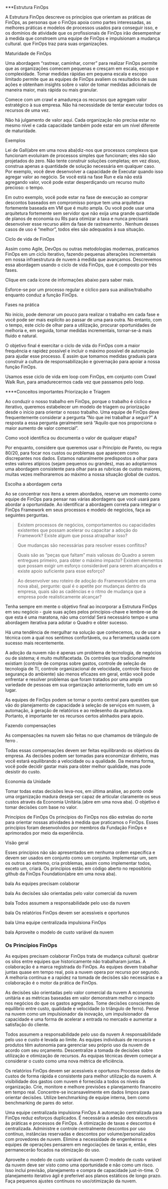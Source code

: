***Estrutura FinOps

A Estrutura FinOps descreve os princípios  que orientam as práticas de FinOps, as personas que o FinOps apoia como partes interessadas, as melhores práticas e modelos de processos usados ​​para conseguir isso, e os domínios de atividade que  os profissionais de FinOps irão desempenhar à medida que constroem uma equipe de FinOps e impulsionam a mudança cultural. que FinOps traz para suas organizações.

Maturidade de FinOps

Uma abordagem “rastrear, caminhar, correr” para realizar FinOps permite que as organizações comecem pequenas e cresçam em escala, escopo e complexidade. Tomar medidas rápidas em pequena escala e escopo limitado permite que as equipes de FinOps avaliem os resultados de suas ações e obtenham insights sobre o valor de tomar medidas adicionais de maneira maior, mais rápida ou mais granular.

Comece com um crawl e amadureça os recursos que agregam valor estratégico à sua empresa. Não há necessidade de tentar executar todos os recursos de uma vez.

Não há julgamento de valor aqui. Cada organização não precisa estar no mesmo nível e cada capacidade também pode estar em um nível diferente de maturidade.

Exemplos

Lei de Gall(abre em uma nova aba)diz-nos que processos complexos que funcionam evoluíram de processos simples que funcionam; eles não são projetados do zero. Não tente construir soluções completas; em vez disso, construa apenas a quantidade de solução necessária em qualquer caso. Por exemplo, você deve desenvolver a capacidade de Executar quando isso agregar valor ao negócio. Se você está na fase Run  e ela não está agregando valor, você pode estar desperdiçando um recurso muito precioso: o tempo. 

Em outro exemplo, você pode estar na fase de execução ao comprar descontos baseados em compromisso porque tem uma arquitetura fortemente baseada em VM que é muito ampla. Ou você pode usar uma arquitetura fortemente sem servidor que não exija uma grande quantidade de planos de economia ou RIs para otimizar a taxa e nunca precisará desenvolver esse recurso além da fase de rastreamento  . Nenhum desses casos de uso é “melhor”, todos eles são adequados à sua situação. 

Ciclo de vida de FinOps

Assim como Agile, DevOps ou outras metodologias modernas, praticamos FinOps em um ciclo iterativo, fazendo pequenas alterações incrementais em nossa infraestrutura de nuvem à medida que avançamos. Descrevemos essa abordagem usando o ciclo de vida FinOps, que é composto por três fases.

Clique em cada ícone de informações abaixo para saber mais.




Esforce-se por um processo regular e cíclico para sua análise/trabalho enquanto conduz a função FinOps.

Fases na prática

No início, pode demorar um pouco para realizar o trabalho em cada fase e você pode ser mais explícito ao passar de uma para outra. No entanto, com o tempo, este ciclo de olhar para a utilização, procurar oportunidades de melhoria e, em seguida, tomar medidas incrementais, tornar-se-á mais fluido e natural. 

O objetivo final é exercitar o ciclo de vida do FinOps com a maior frequência e rapidez possível e incluir o máximo possível de automação para ajudar esse processo. É assim que tomamos medidas graduais para construir a cultura de responsabilização e governação para apoiar a nossa função FinOps.

Usamos esse ciclo de vida em loop com FinOps, em conjunto com Crawl Walk Run, para amadurecermos cada vez que passamos pelo loop. 

****Conceitos importantes
Priorização e Triagem

Ao conduzir o nosso trabalho em FinOps, porque o trabalho é cíclico e iterativo, queremos estabelecer um modelo de triagem ou priorização desde o início para orientar o nosso trabalho. Uma equipe de FinOps deve frequentemente considerar a pergunta “No que irei trabalhar a seguir?” A resposta a essa pergunta geralmente será “Aquilo que nos proporciona o maior aumento de valor comercial”. 

Como você identifica ou documenta o valor de qualquer etapa? 

Por enquanto, considere que queremos usar o Princípio de Pareto, ou regra 80/20, para focar nos custos ou problemas que aparecem como discrepantes nos dados. Estamos naturalmente predispostos a olhar para estes valores atípicos (sejam pequenos ou grandes), mas ao adoptarmos uma abordagem consistente para olhar para as rubricas de custos maiores, muitas vezes melhoraremos ao máximo a nossa situação global de custos.

Escolha a abordagem certa

Ao se concentrar nos itens a serem abordados, reserve um momento como equipe de FinOps para pensar nas várias abordagens que você usará para abordar a oportunidade. Ao identificar a abordagem correta para integrar o FinOps Framework em seus processos e modelo de negócios, faça as seguintes perguntas. 



>Existem processos de negócios, comportamentos ou capacidades existentes que possam acelerar ou capacitar a adoção do Framework? Existe algum que possa atrapalhar isso?

>Que mudanças são necessárias para resolver esses conflitos?

>Quais são as “peças que faltam” mais valiosas do Quadro a serem entregues primeiro, para obter o máximo impacto? Existem elementos que possam exigir um esforço considerável para serem alcançados e existe apoio suficiente para esse esforço?


>Ao desenvolver seu roteiro de adoção do Framework(abre em uma nova aba), pergunte: qual é o apetite por mudanças dentro da empresa, quais são as cadências e o ritmo de mudança que a empresa pode realisticamente alcançar?

Tenha sempre em mente o objetivo final ao incorporar a Estrutura FinOps em seu negócio - guie suas ações pelos princípios-chave e lembre-se de que esta é uma maratona, não uma corrida! Será necessário tempo e uma abordagem iterativa para adotar o Quadro e obter sucesso. 

Há uma tendência de mergulhar na solução que conhecemos, ou de usar a técnica com a qual nos sentimos confortáveis, ou a ferramenta usada com sucesso mais recentemente. 

A adoção da nuvem não é apenas um problema de tecnologia, de negócios ou de sistema; é muito multifacetada. Os controles que tradicionalmente existiam (controle de compras sobre gastos, controle de seleção de tecnologia de TI, controle organizacional de velocidade, controle físico de segurança do ambiente) são menos eficazes em geral, então você pode enfrentar e resolver problemas que foram tratados por uma ampla variedade de pessoas em sua organização anteriormente, tudo em um só lugar.

As equipes de FinOps podem se tornar o ponto central para questões que vão do planejamento de capacidade à seleção de serviços em nuvem, à automação, à geração de relatórios e ao redesenho da arquitetura. Portanto, é importante ter os recursos certos alinhados para apoio.

Fazendo compensações

As compensações na nuvem são feitas no que chamamos de triângulo de ferro . 

Todas essas compensações devem ser feitas equilibrando os objetivos da empresa. As decisões podem ser tomadas para economizar dinheiro, mas você estará equilibrando a velocidade ou a qualidade. Da mesma forma, você pode decidir gastar mais para obter melhor qualidade, mas pode desistir do custo. 

Economia da Unidade

Tomar todas estas decisões leva-nos, em última análise, ao ponto onde uma organização madura deseja ser capaz de articular claramente os seus custos através da Economia Unitária.(abre em uma nova aba). O objetivo é tomar decisões com base no valor.

Princípios de FinOps
Os princípios do FinOps nos dão estrelas do norte para orientar nossas atividades à medida que praticamos o FinOps. Esses princípios foram desenvolvidos por membros da Fundação FinOps e aprimorados por meio da experiência. 

Visão geral

Esses princípios não são apresentados em nenhuma ordem específica e devem ser usados ​​em conjunto como um conjunto. Implementar um, sem os outros ao extremo, cria problemas, assim como implementar todos, exceto um, criará. Os princípios estão em código aberto no repositório github da FinOps Foundation(abre em uma nova aba). 


bala
As equipes precisam colaborar


bala
As decisões são orientadas pelo valor comercial da nuvem


bala
Todos assumem a responsabilidade pelo uso da nuvem


bala
Os relatórios FinOps devem ser acessíveis e oportunos


bala
Uma equipe centralizada impulsiona FinOps


bala
Aproveite o modelo de custo variável da nuvem

### Os Princípios FinOps

As equipes precisam colaborar
FinOps trata de mudança cultural: quebrar os silos entre equipes que historicamente não trabalharam juntas. A colaboração é a marca registrada do FinOps. As equipes devem trabalhar juntas quase em tempo real, pois a nuvem opera por recurso por segundo. A melhoria contínua e a rapidez na tomada de decisões são necessárias e a colaboração é o motor da prática de FinOps.

As decisões são orientadas pelo valor comercial da nuvem
A economia unitária e as métricas baseadas em valor demonstram melhor o impacto nos negócios do que os gastos agregados. Tome decisões conscientes de equilíbrio entre custo, qualidade e velocidade (o triângulo de ferro). Pense na nuvem como um impulsionador da inovação, um impulsionador da capacidade e uma forma de acelerar a entrada no mercado e aumentar a satisfação do cliente.


Todos assumem a responsabilidade pelo uso da nuvem
A responsabilidade pelo uso e custo é levada ao limite. As equipes individuais de recursos e produtos têm autonomia para gerenciar seu próprio uso da nuvem de acordo com seu orçamento. Descentralize a tomada de decisões sobre utilização e otimização de recursos. As equipas técnicas devem começar a considerar o custo como uma nova métrica de eficiência. 


Os relatórios FinOps devem ser acessíveis e oportunos
Processe dados de custos de forma rápida e consistente para melhor utilização da nuvem. A visibilidade dos gastos com nuvem é fornecida a todos os níveis da organização. Crie, monitore e melhore previsões e planejamento financeiro em tempo real. Concentre-se incansavelmente em dados limpos para orientar decisões. Utilize benchmarking de equipe interna, bem como benchmarking de pares do setor. 


Uma equipe centralizada impulsiona FinOps
A automação centralizada para FinOps reduz esforços duplicados. É necessária a adesão dos executivos às práticas e processos de FinOps. A otimização de taxas e descontos é centralizada. Administre e controle centralmente descontos por uso contínuo, instâncias reservadas e descontos por volume/personalizados com provedores de nuvem. Elimine a necessidade de engenheiros e equipes de operações pensarem em negociações de taxas e, então, eles permanecerão focados na otimização do uso.


Aproveite o modelo de custo variável da nuvem
O modelo de custo variável da nuvem deve ser visto como uma oportunidade e não como um risco. Isso inclui previsão, planejamento e compra de capacidade just-in-time. O planejamento iterativo ágil é preferível aos planos estáticos de longo prazo. Faça pequenos ajustes contínuos no uso/otimização da nuvem.

